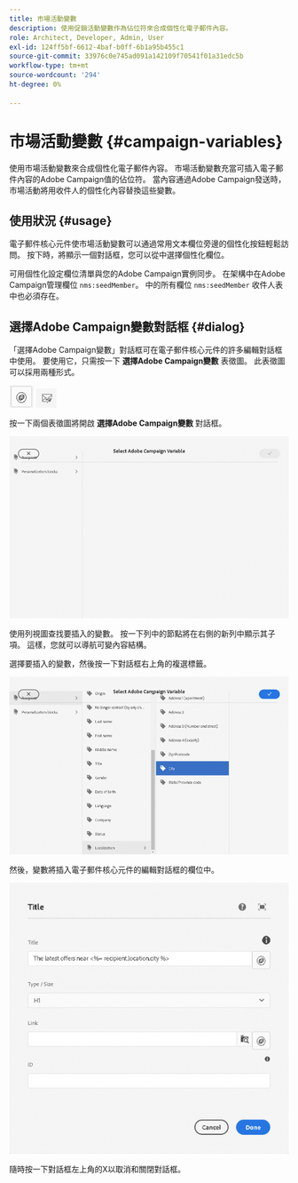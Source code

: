 ```yaml
---
title: 市場活動變數
description: 使用促銷活動變數作為佔位符來合成個性化電子郵件內容。
role: Architect, Developer, Admin, User
exl-id: 124ff5bf-6612-4baf-b0ff-6b1a95b455c1
source-git-commit: 33976c0e745ad091a142109f70541f01a31edc5b
workflow-type: tm+mt
source-wordcount: '294'
ht-degree: 0%

---
```



# 市場活動變數 {#campaign-variables}

使用市場活動變數來合成個性化電子郵件內容。 市場活動變數充當可插入電子郵件內容的Adobe Campaign值的佔位符。 當內容通過Adobe Campaign發送時，市場活動將用收件人的個性化內容替換這些變數。

## 使用狀況 {#usage}

電子郵件核心元件使市場活動變數可以通過常用文本欄位旁邊的個性化按鈕輕鬆訪問。 按下時，將顯示一個對話框，您可以從中選擇個性化欄位。

可用個性化設定欄位清單與您的Adobe Campaign實例同步。 在架構中在Adobe Campaign管理欄位 `nms:seedMember`。 中的所有欄位 `nms:seedMember` 收件人表中也必須存在。

## 選擇Adobe Campaign變數對話框 {#dialog}

「選擇Adobe Campaign變數」對話框可在電子郵件核心元件的許多編輯對話框中使用。 要使用它，只需按一下 **選擇Adobe Campaign變數** 表徵圖。 此表徵圖可以採用兩種形式。

![Adobe Campaign按鈕](/help/email/assets/campaign-button.png)
![選擇Adobe Campaign變數表徵圖](/help/email/assets/select-adobe-campaign-variable-icon.png)

按一下兩個表徵圖將開啟 **選擇Adobe Campaign變數** 對話框。

![「選擇Adobe Campaign變數」對話框](assets/select-campaign-variable-dialog.png)

使用列視圖查找要插入的變數。 按一下列中的節點將在右側的新列中顯示其子項。 這樣，您就可以導航可變內容結構。

選擇要插入的變數，然後按一下對話框右上角的複選標籤。

![Adobe Campaign變數已選擇](assets/select-campaign-variable-dialog-selected.png)

然後，變數將插入電子郵件核心元件的編輯對話框的欄位中。

![將市場活動變數插入編輯對話框](assets/campaign-variable.png)

隨時按一下對話框左上角的X以取消和關閉對話框。
